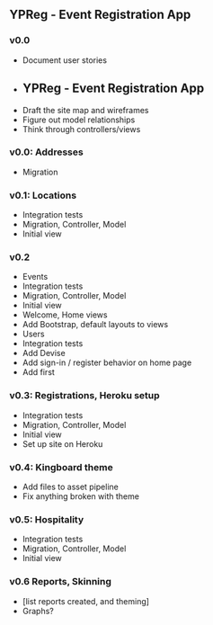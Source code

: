 ## YPReg - Event Registration App

### v0.0
* Document user stories
* ## YPReg - Event Registration App
* Draft the site map and wireframes
* Figure out model relationships
* Think through controllers/views

### v0.0: Addresses
* Migration

### v0.1: Locations
* Integration tests
* Migration, Controller, Model
* Initial view

### v0.2 
* Events
 * Integration tests
 * Migration, Controller, Model
 * Initial view
* Welcome, Home views
* Add Bootstrap, default layouts to views
* Users
 * Integration tests
 * Add Devise
* Add sign-in / register behavior on home page
* Add first 

### v0.3: Registrations, Heroku setup
* Integration tests
* Migration, Controller, Model
* Initial view
* Set up site on Heroku

### v0.4: Kingboard theme
* Add files to asset pipeline
* Fix anything broken with theme

### v0.5: Hospitality
* Integration tests
* Migration, Controller, Model
* Initial view

### v0.6 Reports, Skinning
* [list reports created, and theming]
* Graphs?  


